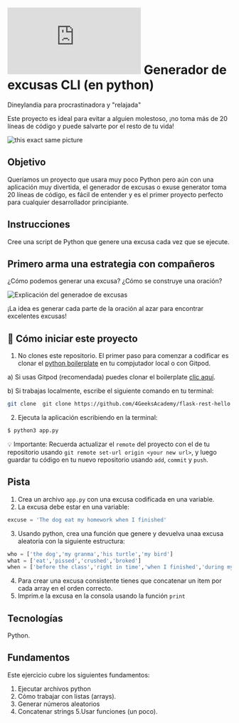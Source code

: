 # ![alt text](https://assets.breatheco.de/apis/img/images.php?blob&random&cat=icon&tags=breathecode,32)  Generador de excusas CLI (en python)

Dineylandia para procrastinadora y "relajada"

Este proyecto es ideal para evitar a alguien molestoso, ¡no toma más de 20 líneas de código y puede salvarte por el resto de tu vida!

![this exact same picture](https://github.com/breatheco-de/exercise-excuse-generator-python-cli/blob/master/preview.gif?raw=true)

## Objetivo

Queríamos un proyecto que usara muy poco Python pero aún con una aplicación muy divertida, el generador de excusas o exuse generator toma 20 líneas de código, es fácil de entender y es el primer proyecto perfecto para cualquier desarrollador principiante.

## Instrucciones

Cree una script de Python que genere una excusa cada vez que se ejecute.

## Primero arma una estrategia con compañeros

¿Cómo podemos generar una excusa? ¿Cómo se construye una oración?

![Explicación del generadoe de excusas](https://github.com/breatheco-de/tutorial-project-excuse-generator-javascript/blob/master/explanation.gif?raw=true)

¡La idea es generar cada parte de la oración al azar para encontrar excelentes excusas!


## 🌱  Cómo iniciar este proyecto


1. No clones este repositorio. El primer paso para comenzar a codificar es clonar el [python boilerplate](https://github.com/4GeeksAcademy/flask-rest-hello) en tu compjutador local o con Gitpod.

a) Si usas Gitpod (recomendada) puedes clonar el boilerplate [clic aquí](https://github.com/4GeeksAcademy/flask-rest-hello).

b) Si trabajas localmente, escribe el siguiente comando en tu terminal: 
```sh
git clone  git clone https://github.com/4GeeksAcademy/flask-rest-hello
```

2. Ejecuta la aplicación escribiendo en la terminal:

```bash
$ python3 app.py
```

💡 Importante: Recuerda actualizar el `remote` del proyecto con el de tu repositorio usando `git remote set-url origin <your new url>`, y luego guardar tu código en tu nuevo repositorio usando `add`, `commit` y `push`.

## Pista

1. Crea un archivo `app.py` con una excusa codificada en una variable.
2. La excusa debe estar en una variable:
```python
excuse = 'The dog eat my homework when I finished'
```
3. Usando python, crea una función que genere y devuelva unaa excusa aleatoria con la siguiente estructura:
```python
who = ['the dog','my granma','his turtle','my bird']
what = ['eat','pissed','crushed','broked']
when = ['before the class','right in time','when I finished','during my lunch','while I was praying']
```
4. Para crear una excusa consistente tienes que concatenar un item por cada array en el orden correcto.
5. Imprim.e la excusa en la consola usando la función `print`


## Tecnologías

Python.

## Fundamentos

Este ejercicio cubre los siguientes fundamentos:

1. Ejecutar archivos python
2. Cómo trabajar con listas (arrays).
3. Generar números aleatorios
4. Concatenar strings
5.Usar funciones (un poco).
